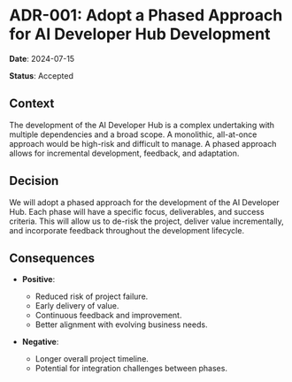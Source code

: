 # ADR-001: Adopt a Phased Approach for AI Developer Hub Development

**Date**: 2024-07-15

**Status**: Accepted

## Context

The development of the AI Developer Hub is a complex undertaking with multiple dependencies and a broad scope. A monolithic, all-at-once approach would be high-risk and difficult to manage. A phased approach allows for incremental development, feedback, and adaptation.

## Decision

We will adopt a phased approach for the development of the AI Developer Hub. Each phase will have a specific focus, deliverables, and success criteria. This will allow us to de-risk the project, deliver value incrementally, and incorporate feedback throughout the development lifecycle.

## Consequences

- **Positive**:
    - Reduced risk of project failure.
    - Early delivery of value.
    - Continuous feedback and improvement.
    - Better alignment with evolving business needs.

- **Negative**:
    - Longer overall project timeline.
    - Potential for integration challenges between phases.
